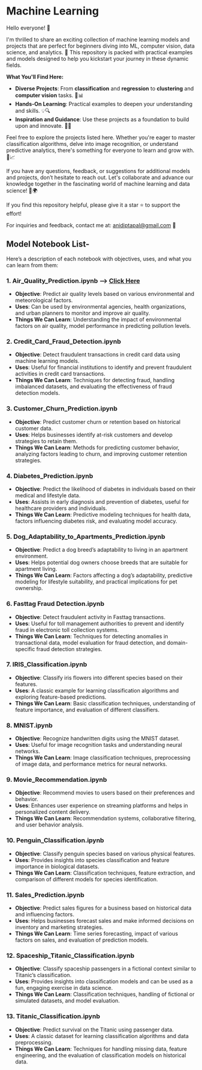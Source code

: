 # Machine Learning 

Hello everyone! 👋

I'm thrilled to share an exciting collection of machine learning models and projects that are perfect for beginners diving into ML, computer vision, data science, and analytics. 🚀 This repository is packed with practical examples and models designed to help you kickstart your journey in these dynamic fields.

**What You'll Find Here:**
- **Diverse Projects**: From **classification** and **regression** to **clustering** and **computer vision** tasks. 🧠📊
- **Hands-On Learning**: Practical examples to deepen your understanding and skills. 💡🔍
- **Inspiration and Guidance**: Use these projects as a foundation to build upon and innovate. 🌟🚀

Feel free to explore the projects listed here. Whether you're eager to master classification algorithms, delve into image recognition, or understand predictive analytics, there's something for everyone to learn and grow with. 🌱📈

If you have any questions, feedback, or suggestions for additional models and projects, don’t hesitate to reach out. Let's collaborate and advance our knowledge together in the fascinating world of machine learning and data science! 🤝🌍

If you find this repository helpful, please give it a star ⭐ to support the effort!

For inquiries and feedback, contact me at: [anidiptapal@gmail.com](mailto:anidiptapal@gmail.com) 📧


## Model Notebook List-
Here’s a description of each notebook with objectives, uses, and what you can learn from them:

### 1. **Air_Quality_Prediction.ipynb** --> [Click Here](Air_Quality_Prediction.ipynb)
   - **Objective**: Predict air quality levels based on various environmental and meteorological factors.
   - **Uses**: Can be used by environmental agencies, health organizations, and urban planners to monitor and improve air quality.
   - **Things We Can Learn**: Understanding the impact of environmental factors on air quality, model performance in predicting pollution levels.

### 2. **Credit_Card_Fraud_Detection.ipynb**
   - **Objective**: Detect fraudulent transactions in credit card data using machine learning models.
   - **Uses**: Useful for financial institutions to identify and prevent fraudulent activities in credit card transactions.
   - **Things We Can Learn**: Techniques for detecting fraud, handling imbalanced datasets, and evaluating the effectiveness of fraud detection models.

### 3. **Customer_Churn_Prediction.ipynb**
   - **Objective**: Predict customer churn or retention based on historical customer data.
   - **Uses**: Helps businesses identify at-risk customers and develop strategies to retain them.
   - **Things We Can Learn**: Methods for predicting customer behavior, analyzing factors leading to churn, and improving customer retention strategies.

### 4. **Diabetes_Prediction.ipynb**
   - **Objective**: Predict the likelihood of diabetes in individuals based on their medical and lifestyle data.
   - **Uses**: Assists in early diagnosis and prevention of diabetes, useful for healthcare providers and individuals.
   - **Things We Can Learn**: Predictive modeling techniques for health data, factors influencing diabetes risk, and evaluating model accuracy.

### 5. **Dog_Adaptability_to_Apartments_Prediction.ipynb**
   - **Objective**: Predict a dog breed’s adaptability to living in an apartment environment.
   - **Uses**: Helps potential dog owners choose breeds that are suitable for apartment living.
   - **Things We Can Learn**: Factors affecting a dog’s adaptability, predictive modeling for lifestyle suitability, and practical implications for pet ownership.

### 6. **Fasttag Fraud Detection.ipynb**
   - **Objective**: Detect fraudulent activity in Fasttag transactions.
   - **Uses**: Useful for toll management authorities to prevent and identify fraud in electronic toll collection systems.
   - **Things We Can Learn**: Techniques for detecting anomalies in transactional data, model evaluation for fraud detection, and domain-specific fraud detection strategies.

### 7. **IRIS_Classification.ipynb**
   - **Objective**: Classify iris flowers into different species based on their features.
   - **Uses**: A classic example for learning classification algorithms and exploring feature-based predictions.
   - **Things We Can Learn**: Basic classification techniques, understanding of feature importance, and evaluation of different classifiers.

### 8. **MNIST.ipynb**
   - **Objective**: Recognize handwritten digits using the MNIST dataset.
   - **Uses**: Useful for image recognition tasks and understanding neural networks.
   - **Things We Can Learn**: Image classification techniques, preprocessing of image data, and performance metrics for neural networks.

### 9. **Movie_Recommendation.ipynb**
   - **Objective**: Recommend movies to users based on their preferences and behavior.
   - **Uses**: Enhances user experience on streaming platforms and helps in personalized content delivery.
   - **Things We Can Learn**: Recommendation systems, collaborative filtering, and user behavior analysis.

### 10. **Penguin_Classification.ipynb**
   - **Objective**: Classify penguin species based on various physical features.
   - **Uses**: Provides insights into species classification and feature importance in biological datasets.
   - **Things We Can Learn**: Classification techniques, feature extraction, and comparison of different models for species identification.

### 11. **Sales_Prediction.ipynb**
   - **Objective**: Predict sales figures for a business based on historical data and influencing factors.
   - **Uses**: Helps businesses forecast sales and make informed decisions on inventory and marketing strategies.
   - **Things We Can Learn**: Time series forecasting, impact of various factors on sales, and evaluation of prediction models.

### 12. **Spaceship_Titanic_Classification.ipynb**
   - **Objective**: Classify spaceship passengers in a fictional context similar to Titanic’s classification.
   - **Uses**: Provides insights into classification models and can be used as a fun, engaging exercise in data science.
   - **Things We Can Learn**: Classification techniques, handling of fictional or simulated datasets, and model evaluation.

### 13. **Titanic_Classification.ipynb**
   - **Objective**: Predict survival on the Titanic using passenger data.
   - **Uses**: A classic dataset for learning classification algorithms and data preprocessing.
   - **Things We Can Learn**: Techniques for handling missing data, feature engineering, and the evaluation of classification models on historical data.
